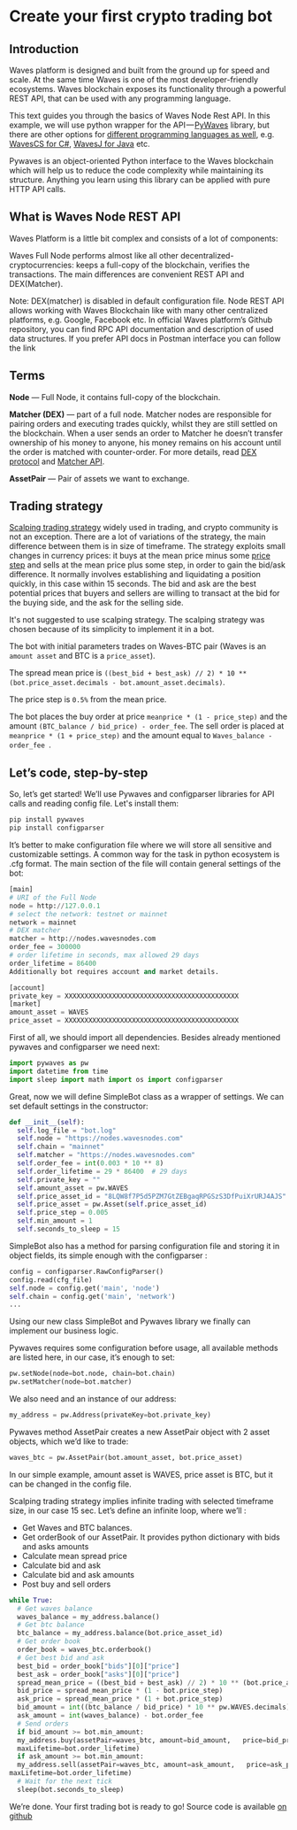 # Create your first crypto trading bot

## Introduction
Waves platform is designed and built from the ground up for speed and scale. At the same time Waves is one of the most developer-friendly ecosystems. Waves blockchain exposes its functionality through a powerful REST API, that can be used with any programming language.

This text guides you through the basics of Waves Node Rest API. In this example, we will use python wrapper for the API — [PyWaves](https://github.com/PyWaves/PyWaves) library, but there are other options for [different programming languages as well](/waves-api-and-sdk/client-libraries.md), e.g. [WavesCS for C#](https://github.com/wavesplatform/WavesCS), [WavesJ for Java](https://github.com/wavesplatform/WavesJ) etc.

Pywaves is an object-oriented Python interface to the Waves blockchain which will help us to reduce the code complexity while maintaining its structure. Anything you learn using this library can be applied with pure HTTP API calls.

## What is Waves Node REST API
Waves Platform is a little bit complex and consists of a lot of components:

Waves Full Node performs almost like all other decentralized-cryptocurrencies: keeps a full-copy of the blockchain, verifies the transactions. The main differences are convenient REST API and DEX(Matcher).

Note: DEX(matcher) is disabled in default configuration file.
Node REST API allows working with Waves Blockchain like with many other centralized platforms, e.g. Google, Facebook etc. In official Waves platform’s Github repository, you can find RPC API documentation and description of used data structures. If you prefer API docs in Postman interface you can follow the link

## Terms
**Node** — Full Node, it contains full-copy of the blockchain.

**Matcher (DEX)** — part of a full node. Matcher nodes are responsible for pairing orders and executing trades quickly, whilst they are still settled on the blockchain. When a user sends an order to Matcher he doesn’t transfer ownership of his money to anyone, his money remains on his account until the order is matched with counter-order. For more details, read [DEX protocol](/waves-dex/dex-protocol.md) and [Matcher API](/waves-api-and-sdk/dex-api/matcher.md).

**AssetPair** — Pair of assets we want to exchange.

## Trading strategy
[Scalping trading strategy](https://www.investopedia.com/articles/trading/05/scalping.asp) widely used in trading, and crypto community is not an exception. There are a lot of variations of the strategy, the main difference between them is in size of timeframe. The strategy exploits small changes in currency prices: it buys at the mean price minus some [price step](https://www.asx.com.au/services/trading-services/price.htm) and sells at the mean price plus some step, in order to gain the bid/ask difference. It normally involves establishing and liquidating a position quickly, in this case within 15 seconds. The bid and ask are the best potential prices that buyers and sellers are willing to transact at the bid for the buying side, and the ask for the selling side.

It's not suggested to use scalping strategy. The scalping strategy was chosen because of its simplicity to implement it in a bot.

The bot with initial parameters trades on Waves-BTC pair (Waves is an `amount asset` and BTC is a `price_asset`).

The spread mean price is `((best_bid + best_ask) // 2) * 10 ** (bot.price_asset.decimals - bot.amount_asset.decimals)`.

The price step is `0.5%` from the mean price.

The bot places the buy order at price `meanprice * (1 - price_step)` and the amount `(BTC_balance / bid_price) - order_fee`. The sell order is placed at `meanprice * (1 + price_step)` and the amount equal to `Waves_balance - order_fee `.

## Let’s code, step-by-step
So, let’s get started! We’ll use Pywaves and configparser libraries for API calls and reading config file. Let's install them:

```python
pip install pywaves
pip install configparser
```
It’s better to make configuration file where we will store all sensitive and customizable settings. A common way for the task in python ecosystem is .cfg format. The main section of the file will contain general settings of the bot:

```python
[main]
# URI of the Full Node
node = http://127.0.0.1
# select the network: testnet or mainnet
network = mainnet
# DEX matcher
matcher = http://nodes.wavesnodes.com
order_fee = 300000
# order lifetime in seconds, max allowed 29 days
order_lifetime = 86400
Additionally bot requires account and market details.

[account]
private_key = XXXXXXXXXXXXXXXXXXXXXXXXXXXXXXXXXXXXXXXXXXXX
[market]
amount_asset = WAVES
price_asset = XXXXXXXXXXXXXXXXXXXXXXXXXXXXXXXXXXXXXXXXXXXX
```
First of all, we should import all dependencies. Besides already mentioned pywaves and configparser we need next:

```python
import pywaves as pw
import datetime from time
import sleep import math import os import configparser
```
Great, now we will define SimpleBot class as a wrapper of settings. We can set default settings in the constructor:

```python
def __init__(self):
  self.log_file = "bot.log"
  self.node = "https://nodes.wavesnodes.com"
  self.chain = "mainnet"
  self.matcher = "https://nodes.wavesnodes.com"
  self.order_fee = int(0.003 * 10 ** 8)
  self.order_lifetime = 29 * 86400  # 29 days
  self.private_key = ""
  self.amount_asset = pw.WAVES
  self.price_asset_id = "8LQW8f7P5d5PZM7GtZEBgaqRPGSzS3DfPuiXrURJ4AJS" # BTC
  self.price_asset = pw.Asset(self.price_asset_id)
  self.price_step = 0.005
  self.min_amount = 1
  self.seconds_to_sleep = 15
```
SimpleBot also has a method for parsing configuration file and storing it in object fields, its simple enough with the configparser :

```python
config = configparser.RawConfigParser()
config.read(cfg_file)
self.node = config.get('main', 'node')
self.chain = config.get('main', 'network')
...
```
Using our new class SimpleBot and Pywaves library we finally can implement our business logic.

Pywaves requires some configuration before usage, all available methods are listed here, in our case, it’s enough to set:

```python
pw.setNode(node=bot.node, chain=bot.chain)
pw.setMatcher(node=bot.matcher)
```
We also need and an instance of our address:

```python
my_address = pw.Address(privateKey=bot.private_key)
```
Pywaves method AssetPair creates a new AssetPair object with 2 asset objects, which we’d like to trade:

```python
waves_btc = pw.AssetPair(bot.amount_asset, bot.price_asset)
```
In our simple example, amount asset is WAVES, price asset is BTC, but it can be changed in the config file.

Scalping trading strategy implies infinite trading with selected timeframe size, in our case 15 sec. Let’s define an infinite loop, where we’ll :

* Get Waves and BTC balances.
* Get orderBook of our AssetPair. It provides python dictionary with bids and asks amounts
* Calculate mean spread price
* Calculate bid and ask
* Calculate bid and ask amounts
* Post buy and sell orders

```python
while True:
  # Get waves balance
  waves_balance = my_address.balance()
  # Get btc balance
  btc_balance = my_address.balance(bot.price_asset_id)
  # Get order book
  order_book = waves_btc.orderbook()
  # Get best bid and ask
  best_bid = order_book["bids"][0]["price"]
  best_ask = order_book["asks"][0]["price"]
  spread_mean_price = ((best_bid + best_ask) // 2) * 10 ** (bot.price_asset.decimals - bot.amount_asset.decimals)
  bid_price = spread_mean_price * (1 - bot.price_step)
  ask_price = spread_mean_price * (1 + bot.price_step)
  bid_amount = int((btc_balance / bid_price) * 10 ** pw.WAVES.decimals) - bot.order_fee
  ask_amount = int(waves_balance) - bot.order_fee
  # Send orders
  if bid_amount >= bot.min_amount:
  my_address.buy(assetPair=waves_btc, amount=bid_amount,   price=bid_price, matcherFee=bot.order_fee,
  maxLifetime=bot.order_lifetime)
  if ask_amount >= bot.min_amount:
  my_address.sell(assetPair=waves_btc, amount=ask_amount,   price=ask_price, matcherFee=bot.order_fee,
maxLifetime=bot.order_lifetime)
  # Wait for the next tick
  sleep(bot.seconds_to_sleep)
```

We’re done. Your first trading bot is ready to go!
Source code is available [on github](https://github.com/wavesplatform/demo-python-trading-bot)
